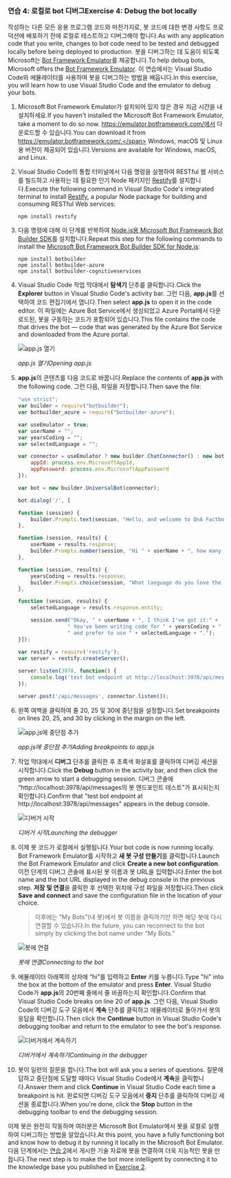 ### <a name="exercise-4-debug-the-bot-locally"></a><span data-ttu-id="8146f-101">연습 4: 로컬로 bot 디버그</span><span class="sxs-lookup"><span data-stu-id="8146f-101">Exercise 4: Debug the bot locally</span></span>

<span data-ttu-id="8146f-102">작성하는 다른 모든 응용 프로그램 코드와 마찬가지로, 봇 코드에 대한 변경 사항도 프로덕션에 배포하기 전에 로컬로 테스트하고 디버그해야 합니다.</span><span class="sxs-lookup"><span data-stu-id="8146f-102">As with any application code that you write, changes to bot code need to be tested and debugged locally before being deployed to production.</span></span> <span data-ttu-id="8146f-103">봇을 디버그하는 데 도움이 되도록 Microsoft는 [Bot Framework Emulator](https://emulator.botframework.com/)를 제공합니다.</span><span class="sxs-lookup"><span data-stu-id="8146f-103">To help debug bots, Microsoft offers the [Bot Framework Emulator](https://emulator.botframework.com/).</span></span> <span data-ttu-id="8146f-104">이 연습에서는 Visual Studio Code와 에뮬레이터를 사용하여 봇을 디버그하는 방법을 배웁니다.</span><span class="sxs-lookup"><span data-stu-id="8146f-104">In this exercise, you will learn how to use Visual Studio Code and the emulator to debug your bots.</span></span>

1. <span data-ttu-id="8146f-105">Microsoft Bot Framework Emulator가 설치되어 있지 않은 경우 지금 시간을 내 설치하세요.</span><span class="sxs-lookup"><span data-stu-id="8146f-105">If you haven't installed the Microsoft Bot Framework Emulator, take a moment to do so now.</span></span> <span data-ttu-id="8146f-106">https://emulator.botframework.com/에서 다운로드할 수 있습니다.</span><span class="sxs-lookup"><span data-stu-id="8146f-106">You can download it from https://emulator.botframework.com/.</span></span> <span data-ttu-id="8146f-107">Windows, macOS 및 Linux용 버전이 제공되어 있습니다.</span><span class="sxs-lookup"><span data-stu-id="8146f-107">Versions are available for Windows, macOS, and Linux.</span></span>

1. <span data-ttu-id="8146f-108">Visual Studio Code의 통합 터미널에서 다음 명령을 실행하여 RESTful 웹 서비스를 빌드하고 사용하는 데 필요한 인기 Node 패키지인 [Restify](http://restify.com/)를 설치합니다.</span><span class="sxs-lookup"><span data-stu-id="8146f-108">Execute the following command in Visual Studio Code's integrated terminal to install [Restify](http://restify.com/), a popular Node package for building and consuming RESTful Web services:</span></span>

    ```
    npm install restify
    ```

1. <span data-ttu-id="8146f-109">다음 명령에 대해 이 단계를 반복하여 [Node.js용 Microsoft Bot Framework Bot Builder SDK](https://docs.microsoft.com/en-us/bot-framework/nodejs/bot-builder-nodejs-quickstart)를 설치합니다.</span><span class="sxs-lookup"><span data-stu-id="8146f-109">Repeat this step for the following commands to install the [Microsoft Bot Framework Bot Builder SDK for Node.js](https://docs.microsoft.com/en-us/bot-framework/nodejs/bot-builder-nodejs-quickstart):</span></span>

    ```
    npm install botbuilder
    npm install botbuilder-azure
    npm install botbuilder-cognitiveservices
    ```

1. <span data-ttu-id="8146f-110">Visual Studio Code 작업 막대에서 **탐색기** 단추를 클릭합니다.</span><span class="sxs-lookup"><span data-stu-id="8146f-110">Click the **Explorer** button in Visual Studio Code's activity bar.</span></span> <span data-ttu-id="8146f-111">그런 다음, **app.js**를 선택하여 코드 편집기에서 엽니다.</span><span class="sxs-lookup"><span data-stu-id="8146f-111">Then select **app.js** to open it in the code editor.</span></span> <span data-ttu-id="8146f-112">이 파일에는 Azure Bot Service에서 생성되었고 Azure Portal에서 다운로드된, 봇을 구동하는 코드가 포함되어 있습니다.</span><span class="sxs-lookup"><span data-stu-id="8146f-112">This file contains the code that drives the bot — code that was generated by the Azure Bot Service and downloaded from the Azure portal.</span></span>

    ![app.js 열기](../images/vs-select-index-js.png)

    <span data-ttu-id="8146f-114">_app.js 열기_</span><span class="sxs-lookup"><span data-stu-id="8146f-114">_Opening app.js_</span></span> 

1. <span data-ttu-id="8146f-115">**app.js**의 콘텐츠를 다음 코드로 바꿉니다.</span><span class="sxs-lookup"><span data-stu-id="8146f-115">Replace the contents of **app.js** with the following code.</span></span> <span data-ttu-id="8146f-116">그런 다음, 파일을 저장합니다.</span><span class="sxs-lookup"><span data-stu-id="8146f-116">Then save the file:</span></span>

    ```JavaScript
    "use strict";
    var builder = require("botbuilder");
    var botbuilder_azure = require("botbuilder-azure");
    
    var useEmulator = true; 
    var userName = ""; 
    var yearsCoding = ""; 
    var selectedLanguage = "";
    
    var connector = useEmulator ? new builder.ChatConnector() : new botbuilder_azure.BotServiceConnector({
        appId: process.env.MicrosoftAppId,
        appPassword: process.env.MicrosoftAppPassword      
    });
    
    var bot = new builder.UniversalBot(connector);
    
    bot.dialog('/', [
    
    function (session) {
        builder.Prompts.text(session, "Hello, and welcome to QnA Factbot! What's your name?");
    },
    
    function (session, results) {
        userName = results.response;
        builder.Prompts.number(session, "Hi " + userName + ", how many years have you been writing code?"); 
    },
    
    function (session, results) {
        yearsCoding = results.response;
        builder.Prompts.choice(session, "What language do you love the most?", ["C#", "Python", "Node.js", "Visual FoxPro"]);
    },
    
    function (session, results) {
        selectedLanguage = results.response.entity;   
    
        session.send("Okay, " + userName + ", I think I've got it:" +
                    " You've been writing code for " + yearsCoding + " years," +
                    " and prefer to use " + selectedLanguage + ".");
    }]);
     
    var restify = require('restify');
    var server = restify.createServer();

    server.listen(3978, function() {
        console.log('test bot endpoint at http://localhost:3978/api/messages');
    });

    server.post('/api/messages', connector.listen());    
    ```

1. <span data-ttu-id="8146f-117">왼쪽 여백을 클릭하여 줄 20, 25 및 30에 중단점을 설정합니다.</span><span class="sxs-lookup"><span data-stu-id="8146f-117">Set breakpoints on lines 20, 25, and 30 by clicking in the margin on the left.</span></span>
 
    ![app.js에 중단점 추가](../images/vs-add-breakpoints.png)

    <span data-ttu-id="8146f-119">_app.js에 중단점 추가_</span><span class="sxs-lookup"><span data-stu-id="8146f-119">_Adding breakpoints to app.js_</span></span> 

1. <span data-ttu-id="8146f-120">작업 막대에서 **디버그** 단추를 클릭한 후 초록색 화살표를 클릭하여 디버깅 세션을 시작합니다.</span><span class="sxs-lookup"><span data-stu-id="8146f-120">Click the **Debug** button in the activity bar, and then click the green arrow to start a debugging session.</span></span> <span data-ttu-id="8146f-121">디버그 콘솔에 “http://localhost:3978/api/messages의 봇 엔드포인트 테스트”가 표시되는지 확인합니다.</span><span class="sxs-lookup"><span data-stu-id="8146f-121">Confirm that "test bot endpoint at http://localhost:3978/api/messages" appears in the debug console.</span></span>
 
    ![디버거 시작](../images/vs-launch-debugger.png)

    <span data-ttu-id="8146f-123">_디버거 시작_</span><span class="sxs-lookup"><span data-stu-id="8146f-123">_Launching the debugger_</span></span> 

1. <span data-ttu-id="8146f-124">이제 봇 코드가 로컬에서 실행됩니다.</span><span class="sxs-lookup"><span data-stu-id="8146f-124">Your bot code is now running locally.</span></span> <span data-ttu-id="8146f-125">Bot Framework Emulator를 시작하고 **새 봇 구성 만들기**를 클릭합니다.</span><span class="sxs-lookup"><span data-stu-id="8146f-125">Launch the Bot Framework Emulator and click **Create a new bot configuration**.</span></span> <span data-ttu-id="8146f-126">이전 단계의 디버그 콘솔에 표시된 봇 이름과 봇 URL을 입력합니다.</span><span class="sxs-lookup"><span data-stu-id="8146f-126">Enter the bot name and the bot URL displayed in the debug console in the previous step.</span></span> <span data-ttu-id="8146f-127">**저장 및 연결**을 클릭한 후 선택한 위치에 구성 파일을 저장합니다.</span><span class="sxs-lookup"><span data-stu-id="8146f-127">Then click **Save and connect** and save the configuration file in the location of your choice.</span></span>

    > <span data-ttu-id="8146f-128">이후에는 “My Bots”(내 봇)에서 봇 이름을 클릭하기만 하면 해당 봇에 다시 연결할 수 있습니다.</span><span class="sxs-lookup"><span data-stu-id="8146f-128">In the future, you can reconnect to the bot simply by clicking the bot name under "My Bots."</span></span>

    ![봇에 연결](../images/new-bot-configuration.png)

    <span data-ttu-id="8146f-130">_봇에 연결_</span><span class="sxs-lookup"><span data-stu-id="8146f-130">_Connecting to the bot_</span></span> 

1. <span data-ttu-id="8146f-131">에뮬레이터 아래쪽의 상자에 “hi”를 입력하고 **Enter** 키를 누릅니다.</span><span class="sxs-lookup"><span data-stu-id="8146f-131">Type "hi" into the box at the bottom of the emulator and press **Enter**.</span></span> <span data-ttu-id="8146f-132">Visual Studio Code가 **app.js**의 20번째 줄에서 줄 바꿈하는지 확인합니다.</span><span class="sxs-lookup"><span data-stu-id="8146f-132">Confirm that Visual Studio Code breaks on line 20 of **app.js**.</span></span> <span data-ttu-id="8146f-133">그런 다음, Visual Studio Code의 디버깅 도구 모음에서 **계속** 단추를 클릭하고 에뮬레이터로 돌아가서 봇의 응답을 확인합니다.</span><span class="sxs-lookup"><span data-stu-id="8146f-133">Then click the **Continue** button in Visual Studio Code's debugging toolbar and return to the emulator to see the bot's response.</span></span>
 
    ![디버거에서 계속하기](../images/continue-debugging.png)

    <span data-ttu-id="8146f-135">_디버거에서 계속하기_</span><span class="sxs-lookup"><span data-stu-id="8146f-135">_Continuing in the debugger_</span></span> 

1. <span data-ttu-id="8146f-136">봇이 일련의 질문을 합니다.</span><span class="sxs-lookup"><span data-stu-id="8146f-136">The bot will ask you a series of questions.</span></span> <span data-ttu-id="8146f-137">질문에 답하고 중단점에 도달할 때마다 Visual Studio Code에서 **계속**을 클릭합니다.</span><span class="sxs-lookup"><span data-stu-id="8146f-137">Answer them and click **Continue** in Visual Studio Code each time a breakpoint is hit.</span></span> <span data-ttu-id="8146f-138">완료되면 디버깅 도구 모음에서 **중지** 단추를 클릭하여 디버깅 세션을 종료합니다.</span><span class="sxs-lookup"><span data-stu-id="8146f-138">When you're done, click the **Stop** button in the debugging toolbar to end the debugging session.</span></span>

<span data-ttu-id="8146f-139">이제 봇은 완전히 작동하며 여러분은 Microsoft Bot Emulator에서 봇을 로컬로 실행하여 디버그하는 방법을 알았습니다.</span><span class="sxs-lookup"><span data-stu-id="8146f-139">At this point, you have a fully functioning bot and know how to debug it by running it locally in the Microsoft Bot Emulator.</span></span> <span data-ttu-id="8146f-140">다음 단계에서는 [연습 2](#Exercise2)에서 게시한 기술 자료에 봇을 연결하여 더욱 지능적인 봇을 만듭니다.</span><span class="sxs-lookup"><span data-stu-id="8146f-140">The next step is to make the bot more intelligent by connecting it to the knowledge base you published in [Exercise 2](#Exercise2).</span></span>